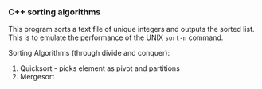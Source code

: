 ### C++ sorting algorithms
This program sorts a text file of unique integers and outputs the sorted list. This is to emulate the performance of the UNIX `sort-n` command.

Sorting Algorithms (through divide and conquer):
  1. Quicksort - picks element as pivot and partitions
  2. Mergesort

